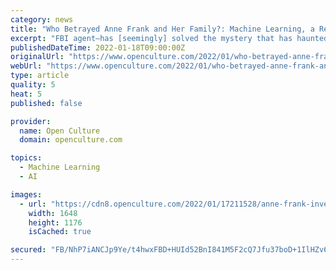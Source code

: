 ```yaml
---
category: news
title: "Who Betrayed Anne Frank and Her Family?: Machine Learning, a Retired FBI Agent and a Team of Investigators May Have Finally Solved the Case"
excerpt: "FBI agent—has [seemingly] solved the mystery that has haunted generations since World War II: Who betrayed Anne Frank and her family? And why?' That retired FBI agent, Vince Pankoke, gets interviewed by 60 Minutes above."
publishedDateTime: 2022-01-18T09:00:00Z
originalUrl: "https://www.openculture.com/2022/01/who-betrayed-anne-frank-and-her-family.html"
webUrl: "https://www.openculture.com/2022/01/who-betrayed-anne-frank-and-her-family.html"
type: article
quality: 5
heat: 5
published: false

provider:
  name: Open Culture
  domain: openculture.com

topics:
  - Machine Learning
  - AI

images:
  - url: "https://cdn8.openculture.com/2022/01/17211528/anne-frank-investigation.png"
    width: 1648
    height: 1176
    isCached: true

secured: "FB/NhP7iANCJp9Ye/t4hwxFBD+HUId52BnI841M5F2cQ7Jfu37boD+1IlHZv6RTRlV6QCRt5VuDrgdQzC/4p/DYAX8bkXXM8kneSMnLEiiHntak5vTN8slTMKy1mly9JVAuZNGnnKGbp9XeFAmpt06X846vWQ6dw2WaryVfqFL6n7cM9XEEYoAOOP5iUAMQHn5EEzMZQ2upmmdIjutJbV/oSxvI4/07w8quK7ZUnmhx1sy2POycVhxbKMhI1M/3fiGbrrwF3QRTLJKkq2jZyWLGFjgeZhbCCIVM1sicSAWrFGWDKClwSt56sxiZY9tEtC+dEEWppabStiapUUe3R59uy3ZkgdGE7hwJ2O6S/G/s=;Nx+jtY9fhjaf1QZ9c/RNPg=="
---
```


